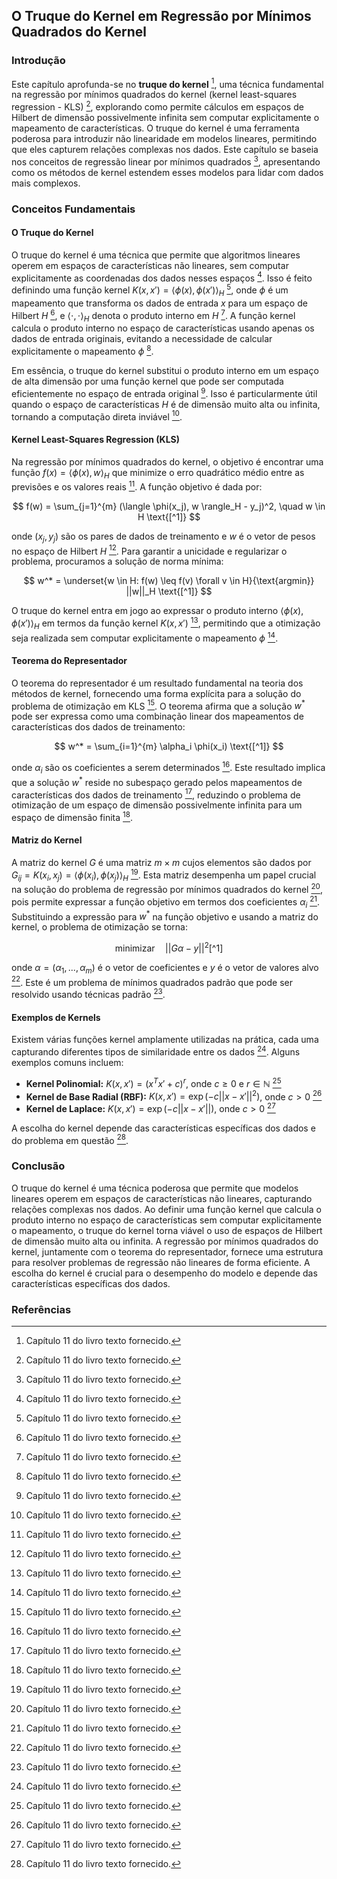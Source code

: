 ## O Truque do Kernel em Regressão por Mínimos Quadrados do Kernel

### Introdução
Este capítulo aprofunda-se no **truque do kernel** [^1], uma técnica fundamental na regressão por mínimos quadrados do kernel (kernel least-squares regression - KLS) [^1], explorando como permite cálculos em espaços de Hilbert de dimensão possivelmente infinita sem computar explicitamente o mapeamento de características. O truque do kernel é uma ferramenta poderosa para introduzir não linearidade em modelos lineares, permitindo que eles capturem relações complexas nos dados. Este capítulo se baseia nos conceitos de regressão linear por mínimos quadrados [^1], apresentando como os métodos de kernel estendem esses modelos para lidar com dados mais complexos.

### Conceitos Fundamentais

#### O Truque do Kernel
O truque do kernel é uma técnica que permite que algoritmos lineares operem em espaços de características não lineares, sem computar explicitamente as coordenadas dos dados nesses espaços [^1]. Isso é feito definindo uma função kernel $K(x, x') = \langle \phi(x), \phi(x') \rangle_H$ [^1], onde $\phi$ é um mapeamento que transforma os dados de entrada $x$ para um espaço de Hilbert $H$ [^1], e $\langle \cdot, \cdot \rangle_H$ denota o produto interno em $H$ [^1]. A função kernel calcula o produto interno no espaço de características usando apenas os dados de entrada originais, evitando a necessidade de calcular explicitamente o mapeamento $\phi$ [^1].

Em essência, o truque do kernel substitui o produto interno em um espaço de alta dimensão por uma função kernel que pode ser computada eficientemente no espaço de entrada original [^1]. Isso é particularmente útil quando o espaço de características $H$ é de dimensão muito alta ou infinita, tornando a computação direta inviável [^1].

#### Kernel Least-Squares Regression (KLS)
Na regressão por mínimos quadrados do kernel, o objetivo é encontrar uma função $f(x) = \langle \phi(x), w \rangle_H$ que minimize o erro quadrático médio entre as previsões e os valores reais [^1]. A função objetivo é dada por:

$$
f(w) = \sum_{j=1}^{m} (\langle \phi(x_j), w \rangle_H - y_j)^2, \quad w \in H \text{[^1]}
$$

onde $(x_j, y_j)$ são os pares de dados de treinamento e $w$ é o vetor de pesos no espaço de Hilbert $H$ [^1]. Para garantir a unicidade e regularizar o problema, procuramos a solução de norma mínima:

$$
w^* = \underset{w \in H: f(w) \leq f(v) \forall v \in H}{\text{argmin}} ||w||_H \text{[^1]}
$$

O truque do kernel entra em jogo ao expressar o produto interno $\langle \phi(x), \phi(x') \rangle_H$ em termos da função kernel $K(x, x')$ [^1], permitindo que a otimização seja realizada sem computar explicitamente o mapeamento $\phi$ [^1].

#### Teorema do Representador
O teorema do representador é um resultado fundamental na teoria dos métodos de kernel, fornecendo uma forma explícita para a solução do problema de otimização em KLS [^1]. O teorema afirma que a solução $w^*$ pode ser expressa como uma combinação linear dos mapeamentos de características dos dados de treinamento:

$$
w^* = \sum_{i=1}^{m} \alpha_i \phi(x_i) \text{[^1]}
$$

onde $\alpha_i$ são os coeficientes a serem determinados [^1]. Este resultado implica que a solução $w^*$ reside no subespaço gerado pelos mapeamentos de características dos dados de treinamento [^1], reduzindo o problema de otimização de um espaço de dimensão possivelmente infinita para um espaço de dimensão finita [^1].

#### Matriz do Kernel
A matriz do kernel $G$ é uma matriz $m \times m$ cujos elementos são dados por $G_{ij} = K(x_i, x_j) = \langle \phi(x_i), \phi(x_j) \rangle_H$ [^1]. Esta matriz desempenha um papel crucial na solução do problema de regressão por mínimos quadrados do kernel [^1], pois permite expressar a função objetivo em termos dos coeficientes $\alpha_i$ [^1]. Substituindo a expressão para $w^*$ na função objetivo e usando a matriz do kernel, o problema de otimização se torna:

$$
\text{minimizar} \quad ||G\alpha - y||^2 \text{[^1]}
$$

onde $\alpha = (\alpha_1, ..., \alpha_m)$ é o vetor de coeficientes e $y$ é o vetor de valores alvo [^1]. Este é um problema de mínimos quadrados padrão que pode ser resolvido usando técnicas padrão [^1].

#### Exemplos de Kernels
Existem várias funções kernel amplamente utilizadas na prática, cada uma capturando diferentes tipos de similaridade entre os dados [^1]. Alguns exemplos comuns incluem:

*   **Kernel Polinomial:** $K(x, x') = (x^T x' + c)^r$, onde $c \geq 0$ e $r \in \mathbb{N}$ [^1]
*   **Kernel de Base Radial (RBF):** $K(x, x') = \exp(-c||x - x'||^2)$, onde $c > 0$ [^1]
*   **Kernel de Laplace:** $K(x, x') = \exp(-c||x - x'||)$, onde $c > 0$ [^1]

A escolha do kernel depende das características específicas dos dados e do problema em questão [^1].

### Conclusão
O truque do kernel é uma técnica poderosa que permite que modelos lineares operem em espaços de características não lineares, capturando relações complexas nos dados. Ao definir uma função kernel que calcula o produto interno no espaço de características sem computar explicitamente o mapeamento, o truque do kernel torna viável o uso de espaços de Hilbert de dimensão muito alta ou infinita. A regressão por mínimos quadrados do kernel, juntamente com o teorema do representador, fornece uma estrutura para resolver problemas de regressão não lineares de forma eficiente. A escolha do kernel é crucial para o desempenho do modelo e depende das características específicas dos dados.

### Referências
[^1]: Capítulo 11 do livro texto fornecido.

<!-- END -->